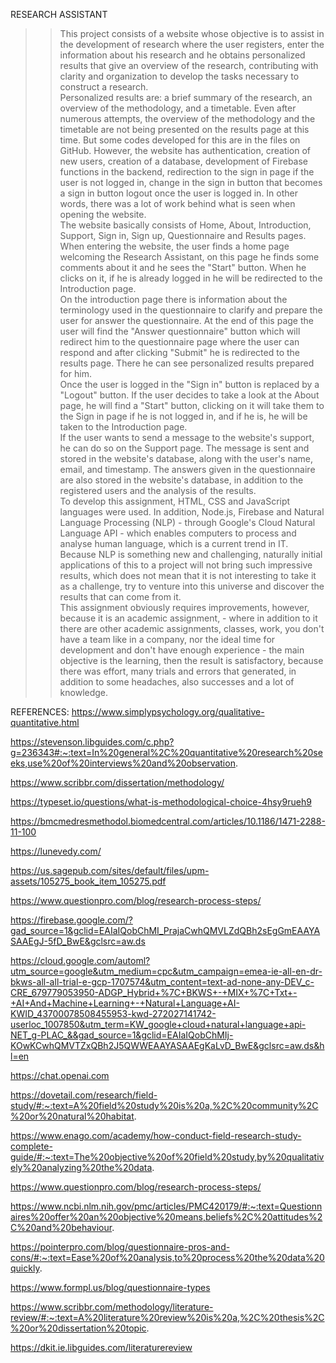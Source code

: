RESEARCH ASSISTANT
>> This project consists of a website whose objective is to assist in the development of research where the user registers, enter the information about his research and he obtains personalized results that give an overview of the research, contributing with clarity and organization to develop the tasks necessary to construct a research.        
	Personalized results are: a brief summary of the research, an overview of the methodology, and a timetable. Even after numerous attempts, the overview of the methodology and the timetable are not being presented on the results page at this time. But some codes developed for this are in the files on GitHub. However, the website has authentication, creation of new users, creation of a database, development of Firebase functions in the backend, redirection to the sign in page if the user is not logged in, change in the sign in button that becomes a sign in button logout once the user is logged in. In other words, there was a lot of work behind what is seen when opening the website.                                                                                                                                                                  
	The website basically consists of Home, About, Introduction, Support, Sign in, Sign up, Questionnaire and Results pages.                     
	When entering the website, the user finds a home page welcoming the Research Assistant, on this page he finds some comments about it and he sees the "Start" button. When he clicks on it, if he is already logged in he will be redirected to the Introduction page.                                   
	On the introduction page there is information about the terminology used in the questionnaire to clarify and prepare the user for answer the questionnaire. At the end of this page the user will find the "Answer questionnaire" button which will redirect him to the questionnaire page where the user can respond and after clicking "Submit" he is redirected to the results page. There he can see personalized results prepared for him.                         
	Once the user is logged in the "Sign in" button is replaced by a "Logout" button. If the user decides to take a look at the About page, he will find a "Start" button, clicking on it will take them to the Sign in page if he is not logged in, and if he is, he will be taken to the Introduction page.                            
	If the user wants to send a message to the website's support, he can do so on the Support page. The message is sent and stored in the website's database, along with the user's name, email, and timestamp. The answers given in the questionnaire are also stored in the website's database, in addition to the registered users and the analysis of the results.                       
 	To develop this assignment, HTML, CSS and JavaScript languages were used. In addition,  Node.js, Firebase and Natural Language Processing (NLP) - through Google's Cloud Natural Language API - which enables computers to process and analyse human language, which is a current trend in IT.                                
 	Because NLP is something new and challenging, naturally initial applications of this to a project will not bring such impressive results, which does not mean that it is not interesting to take it as a challenge, try to venture into this universe and discover the results that can come from it.                                
 	This assignment obviously requires improvements, however, because it is an academic assignment, - where in addition to it there are other academic assignments, classes, work, you don't have a team like in a company, nor the ideal time for development and don't have enough experience - the main objective is the learning, then the result is satisfactory, because there was effort, many trials and errors that generated, in addition to some headaches, also successes and a lot of knowledge.                         


REFERENCES:
https://www.simplypsychology.org/qualitative-quantitative.html

https://stevenson.libguides.com/c.php?g=236343#:~:text=In%20general%2C%20quantitative%20research%20seeks,use%20of%20interviews%20and%20observation.

https://www.scribbr.com/dissertation/methodology/

https://typeset.io/questions/what-is-methodological-choice-4hsy9rueh9

https://bmcmedresmethodol.biomedcentral.com/articles/10.1186/1471-2288-11-100

https://lunevedy.com/

https://us.sagepub.com/sites/default/files/upm-assets/105275_book_item_105275.pdf

https://www.questionpro.com/blog/research-process-steps/

https://firebase.google.com/?gad_source=1&gclid=EAIaIQobChMI_PrajaCwhQMVLZdQBh2sEgGmEAAYASAAEgJ-5fD_BwE&gclsrc=aw.ds

https://cloud.google.com/automl?utm_source=google&utm_medium=cpc&utm_campaign=emea-ie-all-en-dr-bkws-all-all-trial-e-gcp-1707574&utm_content=text-ad-none-any-DEV_c-CRE_679779053950-ADGP_Hybrid+%7C+BKWS+-+MIX+%7C+Txt+-+AI+And+Machine+Learning+-+Natural+Language+AI-KWID_43700078508455953-kwd-272027141742-userloc_1007850&utm_term=KW_google+cloud+natural+language+api-NET_g-PLAC_&&gad_source=1&gclid=EAIaIQobChMIj-KOwKCwhQMVTZxQBh2J5QWWEAAYASAAEgKaLvD_BwE&gclsrc=aw.ds&hl=en

https://chat.openai.com

https://dovetail.com/research/field-study/#:~:text=A%20field%20study%20is%20a,%2C%20community%2C%20or%20natural%20habitat.

https://www.enago.com/academy/how-conduct-field-research-study-complete-guide/#:~:text=The%20objective%20of%20field%20study,by%20qualitatively%20analyzing%20the%20data.

https://www.questionpro.com/blog/research-process-steps/

https://www.ncbi.nlm.nih.gov/pmc/articles/PMC420179/#:~:text=Questionnaires%20offer%20an%20objective%20means,beliefs%2C%20attitudes%2C%20and%20behaviour.

https://pointerpro.com/blog/questionnaire-pros-and-cons/#:~:text=Ease%20of%20analysis,to%20process%20the%20data%20quickly.

https://www.formpl.us/blog/questionnaire-types

https://www.scribbr.com/methodology/literature-review/#:~:text=A%20literature%20review%20is%20a,%2C%20thesis%2C%20or%20dissertation%20topic.

https://dkit.ie.libguides.com/literaturereview

